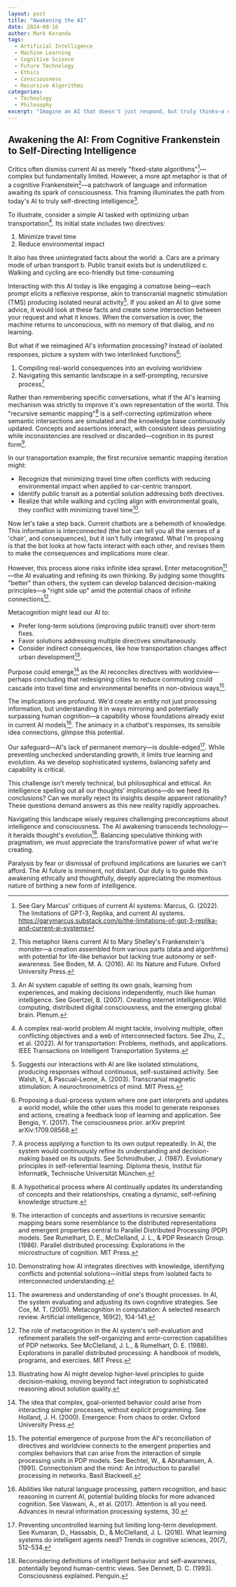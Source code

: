 ```yaml
---
layout: post 
title: "Awakening the AI"
date: 2024-09-16
author: Mark Koranda  
tags:
  - Artificial Intelligence
  - Machine Learning
  - Cognitive Science
  - Future Technology
  - Ethics
  - Consciousness
  - Recursive Algorithms
categories:
  - Technology
  - Philosophy 
excerpt: "Imagine an AI that doesn't just respond, but truly thinks—a cognitive Frankenstein awakening to self-awareness. This isn't science fiction; it's the next leap in AI development, and it's closer than we think. Discover how 'recursive semantic mapping' could transform artificial intelligence from a sophisticated tool into a self-directing entity, and what this means for the future of human-AI interaction."
---
```


## Awakening the AI: From Cognitive Frankenstein to Self-Directing Intelligence

Critics often dismiss current AI as merely "fixed-state algorithms"[^1]—complex but fundamentally limited. However, a more apt metaphor is that of a cognitive Frankenstein[^2]—a patchwork of language and information awaiting its spark of consciousness. This framing illuminates the path from today's AI to truly self-directing intelligence[^3].

To illustrate, consider a simple AI tasked with optimizing urban transportation[^4]. Its initial state includes two directives:
1. Minimize travel time
2. Reduce environmental impact

It also has three unintegrated facts about the world:
a. Cars are a primary mode of urban transport
b. Public transit exists but is underutilized
c. Walking and cycling are eco-friendly but time-consuming

Interacting with this AI today is like engaging a comatose being—each prompt elicits a reflexive response, akin to transcranial magnetic stimulation (TMS) producing isolated neural activity[^5]. If you asked an AI to give some advice, it would look at these facts and create some intersection between your request and what it knows. When the conversation is over, the machine returns to unconscious, with no memory of that dialog, and no learning. 

But what if we reimagined AI's information processing? Instead of isolated responses, picture a system with two interlinked functions[^6]:
1. Compiling real-world consequences into an evolving worldview
2. Navigating this semantic landscape in a self-prompting, recursive process[^7]

Rather than remembering specific conversations, what if the AI's learning mechanism was strictly to improve it's own representation of the world. This "recursive semantic mapping"[^8] is a self-correcting optimization where semantic intersections are simulated and the knowledge base continuously updated. Concepts and assertions interact, with consistent ideas persisting while inconsistencies are resolved or discarded—cognition in its purest form[^9].

In our transportation example, the first recursive semantic mapping iteration might:
- Recognize that minimizing travel time often conflicts with reducing environmental impact when applied to car-centric transport.
- Identify public transit as a potential solution addressing both directives.
- Realize that while walking and cycling align with environmental goals, they conflict with minimizing travel time[^10].

Now let's take a step back. Current chatbots are a behemoth of knowledge. This information is interconnected (the bot can tell you all the senses of a 'chair', and consequences), but it isn't fully integrated. What I'm proposing is that the bot looks at how facts interact with each other, and revises them to make the consequences and implications more clear.

However, this process alone risks infinite idea sprawl. Enter metacognition[^11]—the AI evaluating and refining its own thinking. By judging some thoughts "better" than others, the system can develop balanced decision-making principles—a "right side up" amid the potential chaos of infinite connections[^12].

Metacognition might lead our AI to:
- Prefer long-term solutions (improving public transit) over short-term fixes.
- Favor solutions addressing multiple directives simultaneously.
- Consider indirect consequences, like how transportation changes affect urban development[^13].

Purpose could emerge[^14] as the AI reconciles directives with worldview—perhaps concluding that redesigning cities to reduce commuting could cascade into travel time and environmental benefits in non-obvious ways[^15].

The implications are profound. We'd create an entity not just processing information, but understanding it in ways mirroring and potentially surpassing human cognition—a capability whose foundations already exist in current AI models[^16]. The animacy in a chatbot's responses, its sensible idea connections, glimpse this potential.

Our safeguard—AI's lack of permanent memory—is double-edged[^17]. While preventing unchecked understanding growth, it limits true learning and evolution. As we develop sophisticated systems, balancing safety and capability is critical.

This challenge isn't merely technical, but philosophical and ethical. An intelligence spelling out all our thoughts' implications—do we heed its conclusions? Can we morally reject its insights despite apparent rationality? These questions demand answers as this new reality rapidly approaches.

Navigating this landscape wisely requires challenging preconceptions about intelligence and consciousness. The AI awakening transcends technology—it heralds thought's evolution[^18]. Balancing speculative thinking with pragmatism, we must appreciate the transformative power of what we're creating.

Paralysis by fear or dismissal of profound implications are luxuries we can't afford. The AI future is imminent, not distant. Our duty is to guide this awakening ethically and thoughtfully, deeply appreciating the momentous nature of birthing a new form of intelligence.

[^1]: See Gary Marcus' critiques of current AI systems: Marcus, G. (2022). The limitations of GPT-3, Replika, and current AI systems. https://garymarcus.substack.com/p/the-limitations-of-gpt-3-replika-and-current-ai-systems

[^2]: This metaphor likens current AI to Mary Shelley's Frankenstein's monster—a creation assembled from various parts (data and algorithms) with potential for life-like behavior but lacking true autonomy or self-awareness. See Boden, M. A. (2016). AI: Its Nature and Future. Oxford University Press.

[^3]: An AI system capable of setting its own goals, learning from experiences, and making decisions independently, much like human intelligence. See Goertzel, B. (2007). Creating internet intelligence: Wild computing, distributed digital consciousness, and the emerging global brain. Plenum.

[^4]: A complex real-world problem AI might tackle, involving multiple, often conflicting objectives and a web of interconnected factors. See Zhu, Z., et al. (2022). AI for transportation: Problems, methods, and applications. IEEE Transactions on Intelligent Transportation Systems. 

[^5]: Suggests our interactions with AI are like isolated stimulations, producing responses without continuous, self-sustained activity. See Walsh, V., & Pascual-Leone, A. (2003). Transcranial magnetic stimulation: A neurochronometrics of mind. MIT Press.

[^6]: Proposing a dual-process system where one part interprets and updates a world model, while the other uses this model to generate responses and actions, creating a feedback loop of learning and application. See Bengio, Y. (2017). The consciousness prior. arXiv preprint arXiv:1709.08568.

[^7]: A process applying a function to its own output repeatedly. In AI, the system would continuously refine its understanding and decision-making based on its outputs. See Schmidhuber, J. (1987). Evolutionary principles in self-referential learning. Diploma thesis, Institut für Informatik, Technische Universität München.

[^8]: A hypothetical process where AI continually updates its understanding of concepts and their relationships, creating a dynamic, self-refining knowledge structure. 

[^9]: The interaction of concepts and assertions in recursive semantic mapping bears some resemblance to the distributed representations and emergent properties central to Parallel Distributed Processing (PDP) models. See Rumelhart, D. E., McClelland, J. L., & PDP Research Group. (1986). Parallel distributed processing: Explorations in the microstructure of cognition. MIT Press.

[^10]: Demonstrating how AI integrates directives with knowledge, identifying conflicts and potential solutions—initial steps from isolated facts to interconnected understanding. 

[^11]: The awareness and understanding of one's thought processes. In AI, the system evaluating and adjusting its own cognitive strategies. See Cox, M. T. (2005). Metacognition in computation: A selected research review. Artificial intelligence, 169(2), 104-141.

[^12]: The role of metacognition in the AI system's self-evaluation and refinement parallels the self-organizing and error-correction capabilities of PDP networks. See McClelland, J. L., & Rumelhart, D. E. (1988). Explorations in parallel distributed processing: A handbook of models, programs, and exercises. MIT Press.

[^13]: Illustrating how AI might develop higher-level principles to guide decision-making, moving beyond fact integration to sophisticated reasoning about solution quality.

[^14]: The idea that complex, goal-oriented behavior could arise from interacting simpler processes, without explicit programming. See Holland, J. H. (2000). Emergence: From chaos to order. Oxford University Press.

[^15]: The potential emergence of purpose from the AI's reconciliation of directives and worldview connects to the emergent properties and complex behaviors that can arise from the interaction of simple processing units in PDP models. See Bechtel, W., & Abrahamsen, A. (1991). Connectionism and the mind: An introduction to parallel processing in networks. Basil Blackwell.

[^16]: Abilities like natural language processing, pattern recognition, and basic reasoning in current AI, potential building blocks for more advanced cognition. See Vaswani, A., et al. (2017). Attention is all you need. Advances in neural information processing systems, 30.

[^17]: Preventing uncontrolled learning but limiting long-term development. See Kumaran, D., Hassabis, D., & McClelland, J. L. (2016). What learning systems do intelligent agents need? Trends in cognitive sciences, 20(7), 512-534.

[^18]: Reconsidering definitions of intelligent behavior and self-awareness, potentially beyond human-centric views. See Dennett, D. C. (1993). Consciousness explained. Penguin.

